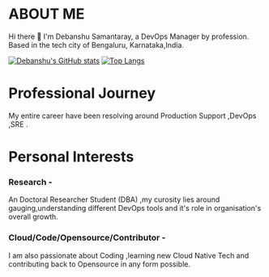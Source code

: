 # ABOUT ME 

Hi there 👋 I'm Debanshu Samantaray, a DevOps Manager by profession. Based in the tech city of Bengaluru, Karnataka,India. 

[![Debanshu's GitHub stats](https://github-readme-stats.vercel.app/api?username=Debanshusam)](https://github.com/anuraghazra/github-readme-stats)    [![Top Langs](https://github-readme-stats.vercel.app/api/top-langs/?username=Debanshusam)](https://github.com/anuraghazra/github-readme-stats)

# Professional Journey

My entire career have been resolving around Production Support ,DevOps ,SRE . 

# Personal Interests

### Research - 
  An Doctoral Researcher Student (DBA) ,my curosity lies around gauging,understanding different DevOps tools and it's role in organisation's overall growth.

### Cloud/Code/Opensource/Contributor - 
  I am also passionate about Coding ,learning new Cloud Native Tech and contributing back to Opensource in any form possible.

<!--
**Debanshusam/Debanshusam** is a ✨ _special_ ✨ repository because its `README.md` (this file) appears on your GitHub profile.

Here are some ideas to get you started:

- 🔭 I’m currently working on ...
- 🌱 I’m currently learning ...
- 👯 I’m looking to collaborate on ...
- 🤔 I’m looking for help with ...
- 💬 Ask me about ...
- 📫 How to reach me: ...
- 😄 Pronouns: ...
- ⚡ Fun fact: ...
-->

